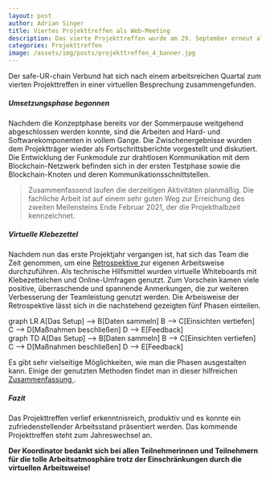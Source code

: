 ```yaml
---
layout: post
author: Adrian Singer
title: Viertes Projekttreffen als Web-Meeting
description: Das vierte Projekttreffen wurde am 29. September erneut als Web-Meeting durchgeführt.
categories: Projekttreffen
image: /assets/img/posts/projekttreffen_4_banner.jpg
---
```


Der safe-UR-chain Verbund hat sich nach einem arbeitsreichen Quartal zum vierten Projekttreffen in einer virtuellen Besprechung zusammengefunden.

##### Umsetzungsphase begonnen

Nachdem die Konzeptphase bereits vor der Sommerpause weitgehend abgeschlossen werden konnte, sind die Arbeiten and Hard- und Softwarekomponenten in vollem Gange. Die Zwischenergebnisse wurden dem Projektträger wieder als Fortschrittsberichte vorgestellt und diskutiert. Die Entwicklung der Funkmodule zur drahtlosen Kommunikation mit dem Blockchain-Netzwerk befinden sich in der ersten Testphase sowie die Blockchain-Knoten und deren Kommunikationsschnittstellen.

> Zusammenfassend laufen die derzeitigen Aktivitäten planmäßig. Die fachliche Arbeit ist auf einem sehr guten Weg zur Erreichung des zweiten Meilensteins Ende Februar 2021, der die Projekthalbzeit kennzeichnet.

##### Virtuelle Klebezettel

Nachdem nun das erste Projektjahr vergangen ist, hat sich das Team die Zeit genommen, um eine <a href="https://www.it-agile.de/wissen/agile-teams/retrospektiven/" target="_blank">Retrospektive <i class="mdi mdi-open-in-new tiny"></i></a> zur eigenen Arbeitsweise durchzuführen. Als technische Hilfsmittel wurden virtuelle Whiteboards mit Klebezettelchen und Online-Umfragen genutzt. Zum Vorschein kamen viele positive, überraschende und spannende Anmerkungen, die zur weiteren Verbesserung der Teamleistung genutzt werden. Die Arbeisweise der Retrospektive lässt sich in die nachstehend gezeigten fünf Phasen einteilen.

<div class="mermaid hide-on-small-only">
graph LR
    A[Das Setup] --> B[Daten sammeln]
    B --> C[Einsichten vertiefen]
    C --> D[Maßnahmen beschließen]
    D --> E[Feedback]
</div>

<div class="mermaid hide-on-med-and-up">
graph TD
    A[Das Setup] --> B[Daten sammeln]
    B --> C[Einsichten vertiefen]
    C --> D[Maßnahmen beschließen]
    D --> E[Feedback]
</div>

 Es gibt sehr vielseitige Möglichkeiten, wie man die Phasen ausgestalten kann. Einige der genutzten Methoden findet man in dieser hilfreichen <a href="https://agilestrides.com/blog/40-ideas-to-spice-up-your-retrospective/" target="_blank">Zusammenfassung <i class="mdi mdi-open-in-new tiny"></i></a>.

##### Fazit

Das Projekttreffen verlief erkenntnisreich, produktiv und es konnte ein zufriedenstellender Arbeitsstand präsentiert werden. Das kommende Projekttreffen steht zum Jahreswechsel an.

**Der Koordinator bedankt sich bei allen Teilnehmerinnen und Teilnehmern für die tolle Arbeitsatmosphäre trotz der Einschränkungen durch die virtuellen Arbeitsweise! <i class="mdi mdi-emoticon-outline" style="font-size: inherit"></i>**
